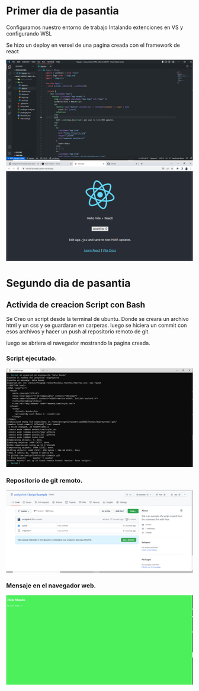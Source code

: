 
# Primer dia de pasantia

Configuramos nuestro entorno de trabajo 
Intalando extenciones en VS y configurando WSL

Se hizo un deploy en versel de una pagina creada con el framework de react

![img](./../assets/practica1.1.jpg)
![img](./../assets/practica1.2.jpg)


# Segundo dia de pasantia

## Activida de creacion Script con Bash 
Se Creo un script desde la terminal de ubuntu.
Donde se creara un archivo html y un css y se guardaran en carperas.
luego se  hiciera un commit con esos archivos y hacer un push
al repositorio remoto de git.

luego se abriera el navegador mostrando la pagina creada.

### Script ejecutado. 
![img](./../assets/w2.1.PNG)


### Repositorio de git remoto.
![img](./../assets/w2.2.PNG)



### Mensaje en el navegador web.
![img](./../assets/w2.3.PNG)